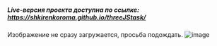 ##### Live-версия проекта доступна по ссылке: https://shkirenkoroma.github.io/threeJStask/

Изображение не сразу загружается, просьба подождать.
![image](https://github.com/Shkirenkoroma/threeJStask/assets/61347452/e9cf0267-8180-4638-ac6d-83196405e35c)
